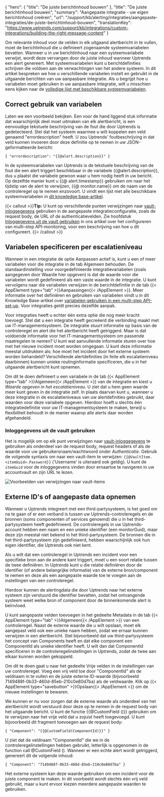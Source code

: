 {
  "hero": {
    "title": "De juiste berichtinhoud bouwen"
  },
  "title": "De juiste berichtinhoud bouwen",
  "summary": "Aangepaste integratie - uw eigen berichtinhoud creëren",
  "url": "/support/kb/alerting/integraties/aangepaste-integraties/de-juiste-berichtinhoud-bouwen",
  "translationKey": "https://www.uptrends.com/support/kb/integrations/custom-integrations/building-the-right-message-content" 
}

Om relevante inhoud voor de velden in elk uitgaand alertbericht in te vullen, moet de berichtinhoud die u definieert zogenaamde systeemvariabelen bevatten. Wanneer u in uw berichtinhoud naar een systeemvariabele verwijst, wordt deze vervangen door de juiste inhoud wanneer Uptrends een alert genereert. Met systeemvariabelen kunt u berichtdefinities schrijven die voldoen aan de verwachtingen van het andere systeem. In dit artikel bespreken we hoe u verschillende variabelen instelt en gebruikt in de uitgaande berichten van uw aanpasbare integratie. Als u begrijpt hoe u variabelen moet gebruiken in uw aanpasbare integratie, wilt u misschien eens kijken naar de [volledige lijst met beschikbare systeemvariabelen](/support/kb/alerting/integraties/aangepaste-integraties/systeemvariabelen-voor-alerting).

## Correct gebruik van variabelen

Laten we een voorbeeld bekijken. Een voor de hand liggend stuk informatie dat waarschijnlijk deel moet uitmaken van elk alertbericht, is een eenvoudige tekstuele beschrijving van de fout die door Uptrends is gedetecteerd. Stel dat het systeem waarmee u wilt koppelen een veld genaamd "errordescription" heeft. U zou Uptrends' foutbeschrijving in dat veld kunnen invoeren door deze definitie op te nemen in uw JSON-geformatteerde bericht:

`{ "errordescription": "{{@alert.description}}" }`

In de systeemvariabelen van Uptrends is de tekstuele beschrijving van de fout die een alert triggert beschikbaar in de variabele {{@alert.description}}, dus u plaatst die variabele gewoon waar u hem nodig heeft in uw bericht. Op dezelfde manier kunt u {{@ alert.timestamp}} gebruiken om naar het tijdstip van de alert te verwijzen, {{@ monitor.name}} om de naam van de controleregel op te nemen enzovoort. U vindt een lijst met alle beschikbare systeemvariabelen in [dit knowledge base-artikel](/support/kb/alerting/integraties/aangepaste-integraties/systeemvariabelen-voor-alerting).

{{< callout >}}**Tip:** U kunt op verschillende punten verwijzingen naar [vault-inloggegevens](/support/kb/vault) gebruiken in de aangepaste integratieconfiguratie, zoals de request body, de URL of de authenticatievelden. Zie hoofdstuk [Inloggegevens uit de vault gebruiken](/support/kb/synthetic-monitoring/api-monitoring/multi-step#inloggegevens-uit-de-vault-gebruiken) in ons artikel over het configureren  van multi-step API-monitoring, voor een beschrijving van hoe u dit configureert. {{< /callout >}}

## Variabelen specificeren per escalatieniveau

Wanneer in een integratie de optie Aanpassen actief is, kunt u een of meer variabelen voor die integratie in de tab Algemeen behouden. De standaardinstelling voor voorgedefinieerde integratievariabelen (zoals aangegeven door Waarde hier opgeven) is dat de waarde voor die variabelen wordt gedefinieerd als een vaste waarde in de integratie. U kunt vervolgens naar die variabelen verwijzen in de berichtdefinitie in de tab {{< AppElement type="tab" >}}Aanpassingen{{< /AppElement >}}. Meer informatie over het definiëren en gebruiken van variabelen vindt u in dit Knowledge Base-artikel over [variabelen gebruiken in een multi-step API-set-up](/support/kb/synthetic-monitoring/api-monitoring/multi-step-variabelen). Voor integraties geldt precies dezelfde aanpak.

Voor integraties heeft u echter één extra optie die nog meer kracht toevoegt. Stel dat u een integratie heeft gecreëerd die verbinding maakt met uw IT-managementsysteem. De integratie stuurt informatie op basis van de controleregel en alert die het alertbericht heeft getriggerd. Maar is dat voldoende informatie voor het IT-managementsysteem om passende maatregelen te nemen? U kunt wat aanvullende informatie sturen over hoe met het nieuwe incident moet worden omgegaan. U kunt deze informatie meestal uitdrukken als: hoe moet het incident door het externe systeem worden behandeld? Verschillende alertdefinities (in feite elk escalatieniveau daarbinnen) kunnen unieke routinginformatie specificeren, die u in het uitgaande alertbericht kunt opnemen.

Om dit te doen definieert u een variabele in de tab {{< AppElement type="tab" >}}Algemeen{{< /AppElement >}} van de integratie en kiest u *Waarde opgeven in het escalatieniveau*. U ziet dat u hem geen waarde meer kunt geven in de integratie zelf. In plaats daarvan kunt u, wanneer u deze integratie in de escalatieniveaus van uw alertdefinities gebruikt, daar waarden voor deze variabele opgeven. Hierdoor hoeft u slechts één integratiedefinitie voor uw IT-managementsysteem te maken, terwijl u flexibiliteit behoudt in de manier waarop alle alerts daar worden afgehandeld.

### Inloggegevens uit de vault gebruiken

Het is mogelijk om op elk punt verwijzingen naar [vault-inloggegevens](/support/kb/vault) te gebruiken als onderdeel van de request body, request headers of als de waarde voor uw gebruikersnaam/wachtwoord onder *Authenticatie*. Gebruik de volgende syntaxis om naar een vault-item te verwijzen: `{{@VaultItem.<itemGuid>.Password}}` ('Username' is uiteraard ook geldig). U kunt de `itemGuid` voor de inloggegevens vinden door ernaartoe te navigeren in uw accountvault en zijn URL te lezen.

![Voorbeelden van verwijzingen naar vault-items](/img/content/scr-MSA-vault-creds-references.png)

## Externe ID's of aangepaste data opnemen

Wanneer u Uptrends integreert met een third-partysysteem, is het goed om na te gaan of er een verband is tussen uw Uptrends-controleregels en de bronnen (soms componenten of services genoemd) die u in het third-partysysteem heeft gedefinieerd. De controleregels in uw Uptrends-account hebben een naam en een unieke identifier (een monitorGuid), maar deze zijn meestal niet bekend in het third-partysysteem. De bronnen die in het third-partysysteem zijn gedefinieerd, hebben waarschijnlijk ook hun eigen identifier, die Uptrends ook niet kent.

Als u wilt dat een controleregel in Uptrends een incident voor een specifieke bron aan de andere kant triggert, moet u een soort relatie tussen de twee definiëren. In Uptrends kunt u die relatie definiëren door de identifier (of andere belangrijke informatie) van de externe bron/component te nemen en deze als een aangepaste waarde toe te voegen aan de instellingen van een controleregel.

Hierdoor kunnen de alertingdata die door Uptrends naar het externe systeem zijn verstuurd die identifier bevatten, zodat het ontvangende systeem weet welke bron of component door de binnenkomende alert is beïnvloed.

U kunt aangepaste velden toevoegen in het gedeelte Metadata in de tab {{< AppElement type="tab" >}}Algemeen{{< /AppElement >}} van een controleregel. Naast de externe waarde die u wilt opslaan, moet elk aangepast veld ook een unieke naam hebben, zodat we ernaar kunnen verwijzen in een alertbericht. Stel bijvoorbeeld dat uw third-partysysteem het concept van Components heeft en dat elke component een ComponentId als unieke identifier heeft. U wilt dan dat ComponentId specificeren in de controleregelinstellingen in Uptrends, zodat de twee aan elkaar kunnen worden gekoppeld.

Om dit te doen gaat u naar het gedeelte Vrije velden in de instellingen van uw controleregel. Voeg een vrij veld toe door "ComponentId" als de veldnaam in te vullen en de juiste externe ID-waarde (bijvoorbeeld 7149488f-0b33-460d-85eb-210c0e80d7ba) als de veldwaarde. Klik op {{< AppElement type="savebutton" >}}Opslaan{{< /AppElement >}} om de nieuwe instellingen te bewaren.

We kunnen er nu voor zorgen dat de externe waarde als onderdeel van het alertbericht wordt verstuurd door deze op te nemen in de request body van het uitgaande bericht. U kunt de functie {{@CustomField ()}} gebruiken om te verwijzen naar het vrije veld dat u zojuist heeft toegevoegd. U kunt bijvoorbeeld dit fragment toevoegen aan de request body:

`{ "Component": "{{@CustomField(ComponentId)}}" }`

U ziet dat de veldnaam "ComponentId" die we in de controleregelinstellingen hebben gebruikt, letterlijk is opgenomen in de function call @CustomField (). Wanneer er een echte alert wordt getriggerd, genereert dit de volgende inhoud:

`{ "Component": "7149488f-0b33-460d-85eb-210c0e80d7ba" }`

Het externe systeem kan deze waarde gebruiken om een incident voor de juiste component te maken. In dit voorbeeld wordt slechts één vrij veld gebruikt, maar u kunt ervoor kiezen meerdere aangepaste waarden te gebruiken.
